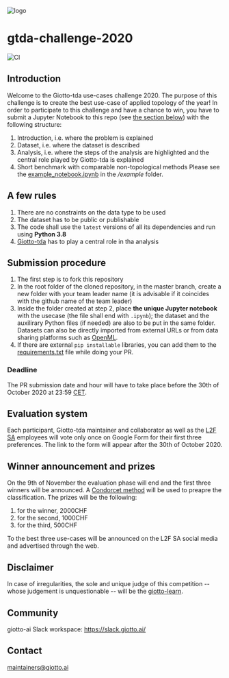 ![logo](https://raw.githubusercontent.com/giotto-ai/giotto-tda/master/doc/images/tda_logo.svg)

# gtda-challenge-2020
![CI](https://github.com/giotto-ai/gtda-challenge-2020/workflows/CI/badge.svg)

## Introduction
Welcome to the Giotto-tda use-cases challenge 2020. The purpose of this challenge is to create the best use-case of applied topology of the year! In order to participate to this challenge and have a chance to win, you have to submit a Jupyter Notebook to this repo (see [the section below](#submission-procedure)) with the following structure:
1. Introduction, i.e. where the problem is explained
2. Dataset, i.e. where the dataset is described
3. Analysis, i.e. where the steps of the analysis are highlighted and the central role played by Giotto-tda is explained
4. Short benchmark with comparable non-topological methods
Please see the [example_notebook.ipynb](https://github.com/giotto-ai/gtda-challenge-2020/blob/master/example/example_notebook.ipynb) in the */example* folder.

## A few rules
1. There are no constraints on the data type to be used
2. The dataset has to be public or publishable
3. The code shall use the ```latest``` versions of all its dependencies and run using **Python 3.8**
4. [Giotto-tda](https://github.com/giotto-ai/giotto-tda) has to play a central role in tha analysis

## Submission procedure
1. The first step is to fork this repository
2. In the root folder of the cloned repository, in the master branch, create a new folder with your team leader name (it is advisable if it coincides with the github name of the team leader)
3. Inside the folder created at step 2, place **the unique Jupyter notebook** with the usecase (the file shall end with ```.ipynb```); the dataset and the auxilirary Python files (if needed) are also to be put in the same folder. Datasets can also be directly imported from external URLs or from data sharing platforms such as [OpenML](https://www.openml.org).
4. If there are external ```pip installable``` libraries, you can add them to the [requirements.txt](https://github.com/giotto-ai/gtda-challenge-2020/blob/master/requirements.txt) file while doing your PR.

### Deadline
The PR submission date and hour will have to take place before the 30th of October 2020 at 23:59 [CET](https://time.is/CET).

## Evaluation system
Each participant, Giotto-tda maintainer and collaborator as well as the [L2F SA](https://www.giotto.ai) employees will vote only once on Google Form for their first three preferences. The link to the form will appear after the 30th of October 2020.

## Winner announcement and prizes
On the 9th of November the evaluation phase will end and the first three winners will be announced. A [Condorcet method](https://en.wikipedia.org/wiki/Condorcet_method) will be used to preapre the classification. 
The prizes will be the following:
1. for the winner, 2000CHF
2. for the second, 1000CHF
3. for the third, 500CHF

To the best three use-cases will be announced on the L2F SA social media and advertised through the web. 

## Disclaimer
In case of irregularities, the sole and unique judge of this competition -- whose judgement is unquestionable -- will be the [giotto-learn](https://github.com/giotto-learn).

## Community
giotto-ai Slack workspace: https://slack.giotto.ai/

## Contact
maintainers@giotto.ai
